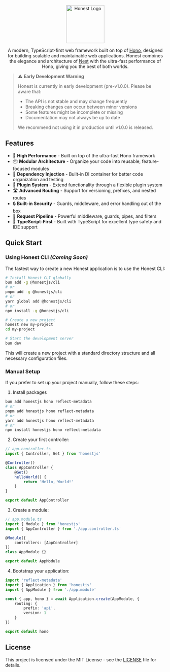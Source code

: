 <p align="center">
  <a href="https://github.com/honestjs/" target="blank"><img src="https://avatars.githubusercontent.com/u/197956909" width="120" alt="Honest Logo" /></a>
</p>
<p align="center">
A modern, TypeScript-first web framework built on top of <a href="https://hono.dev/" target="blank">Hono</a>, designed for building scalable and
maintainable web applications. Honest combines the elegance and architecture of <a href="https://nestjs.com/" target="blank">Nest</a> with the
ultra-fast performance of Hono, giving you the best of both worlds.
</p>

> ⚠️ **Early Development Warning**
>
> Honest is currently in early development (pre-v1.0.0). Please be aware that:
>
> - The API is not stable and may change frequently
> - Breaking changes can occur between minor versions
> - Some features might be incomplete or missing
> - Documentation may not always be up to date
>
> We recommend not using it in production until v1.0.0 is released.

## Features

- 🚀 **High Performance** - Built on top of the ultra-fast Hono framework
- 📦 **Modular Architecture** - Organize your code into reusable, feature-focused modules
- 💉 **Dependency Injection** - Built-in DI container for better code organization and testing
- 🔌 **Plugin System** - Extend functionality through a flexible plugin system
- 🛣️ **Advanced Routing** - Support for versioning, prefixes, and nested routes
- 🔒 **Built-in Security** - Guards, middleware, and error handling out of the box
- 🔄 **Request Pipeline** - Powerful middleware, guards, pipes, and filters
- 📝 **TypeScript-First** - Built with TypeScript for excellent type safety and IDE support

## Quick Start

### Using Honest CLI _(Coming Soon)_

The fastest way to create a new Honest application is to use the Honest CLI:

```bash
# Install Honest CLI globally
bun add -g @honestjs/cli
# or
pnpm add -g @honestjs/cli
# or
yarn global add @honestjs/cli
# or
npm install -g @honestjs/cli

# Create a new project
honest new my-project
cd my-project

# Start the development server
bun dev
```

This will create a new project with a standard directory structure and all necessary configuration files.

### Manual Setup

If you prefer to set up your project manually, follow these steps:

1. Install packages

```bash
bun add honestjs hono reflect-metadata
# or
pnpm add honestjs hono reflect-metadata
# or
yarn add honestjs hono reflect-metadata
# or
npm install honestjs hono reflect-metadata
```

2. Create your first controller:

```typescript
// app.controller.ts
import { Controller, Get } from 'honestjs'

@Controller()
class AppController {
	@Get()
	helloWorld() {
		return 'Hello, World!'
	}
}

export default AppController
```

3. Create a module:

```typescript
// app.module.ts
import { Module } from 'honestjs'
import { AppController } from './app.controller.ts'

@Module({
	controllers: [AppController]
})
class AppModule {}

export default AppModule
```

4. Bootstrap your application:

```typescript
import 'reflect-metadata'
import { Application } from 'honestjs'
import { AppModule } from './app.module'

const { app, hono } = await Application.create(AppModule, {
	routing: {
		prefix: 'api',
		version: 1
	}
})

export default hono
```

## License

This project is licensed under the MIT License - see the [LICENSE](LICENSE) file for details.
